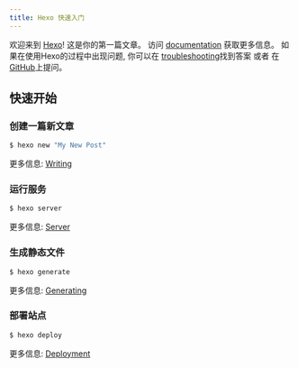 ```yaml
---
title: Hexo 快速入门
---
```

欢迎来到 [Hexo](https://hexo.io/)! 这是你的第一篇文章。 访问 [documentation](https://hexo.io/docs/) 获取更多信息。 如果在使用Hexo的过程中出现问题,  你可以在 [troubleshooting](https://hexo.io/docs/troubleshooting.html)找到答案 或者 在 [GitHub](https://github.com/hexojs/hexo/issues)上提问。

## 快速开始

### 创建一篇新文章

``` bash
$ hexo new "My New Post"
```

更多信息: [Writing](https://hexo.io/docs/writing.html)

### 运行服务

``` bash
$ hexo server
```

更多信息: [Server](https://hexo.io/docs/server.html)

### 生成静态文件

``` bash
$ hexo generate
```

更多信息: [Generating](https://hexo.io/docs/generating.html)

### 部署站点

``` bash
$ hexo deploy
```

更多信息: [Deployment](https://hexo.io/docs/deployment.html)
